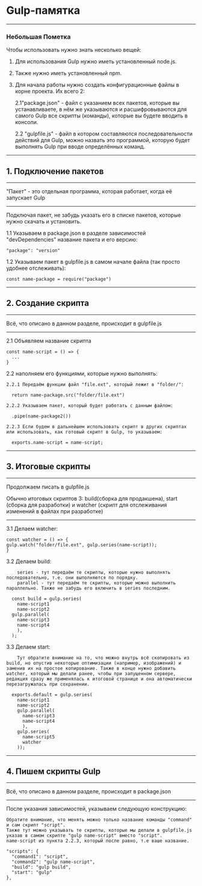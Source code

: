 # Gulp-памятка

_________________________

### Небольшая Пометка

Чтобы использовать нужно знать несколько вещей:

1. Для использования Gulp нужно иметь установленный node.js.
1. Также нужно иметь установленный npm.
2. Для начала работы нужно создать конфигурационные файлы в корне проекта. Их всего 2:
  
    2.1"package.json" - файл с указанием всех пакетов, которые вы устанавливаете, в нём же указываются и расшифровываются для самого Gulp все скрипты (команды), которые вы будете вводить в консоли.

    2.2 "gulpfile.js" - файл в котором составляются последовательности действий для Gulp, можно назвать это программой, которую будет выполнять Gulp при вводе определённых команд.

____

## 1. Подключение пакетов

___
"Пакет" - это отдельная программа, которая работает, когда её запускает Gulp
___

Подключая пакет, не забудь указать его в списке пакетов, которые нужно скачать и установить.

  1.1 Указываем в package.json в разделе зависимостей "devDependencies" название пакета и его версию:

    "package": "version"

  1.2 Указываем пакет в gulpfile.js в самом начале файла (так просто удобнее отслеживать):

    const name-package = require("package")

___

## 2. Создание скрипта

___

Всё, что описано в данном разделе, происходит в gulpfile.js
___

  2.1 Объявляем название скрипта

    const name-script = () => {
      ...
    }
  2.2 наполняем его функциями, которые нужно выполнять:

    2.2.1 Передаём функции файл "file.ext", который лежит в "folder/":

      return name-package.src("folder/file.ext") 

    2.2.2 Указываем пакет, который будет работать с данным файлом:

      .pipe(name-package2())

    2.2.3 Если будем в дальнейшем использовать скрипт в других скриптах или использовать, как готовый скрипт в Gulp, то указываем:

      exports.name-script = name-script;

___

## 3. Итоговые скрипты

___
Продолжаем писать в gulpfile.js

Обычно итоговых скриптов 3: build(сборка для продакшена), start (сборка для разработки) и watcher (скрипт для отслеживания изменений в файлах при разработке)
___

  3.1 Делаем watcher:

    const watcher = () => {
    gulp.watch("folder/file.ext", gulp.series(name-script));
    }
  3.2 Делаем build:

        series - тут передаём те скрипты, которые нужно выполнять последовательно, т.е. они выполняются по порядку.
        parallel - тут передаём те скрипты, которые можно выполнить параллельно. Также не забудь его включить в series последним.

      const build = gulp.series(
        name-script1
        name-script2
      gulp.parallel(
        name-script3
        name-script4
        ),
      );
  3.3 Делаем start:

        Тут обратите внимание на то, что можно внутрь всё скопировать из build, но опустив некоторые оптимизации (например, изображений) и заменив их на простое копирование. Также в конце нужно добавить watcher, который мы делали ранее, чтобы при запущенном сервере, редакция сразу же применялась к итоговой странице и она автоматически перезагружалась при сохранении.

      exports.default = gulp.series(
        name-script1
        name-script2
        gulp.parallel(
          name-script3
          name-script4
          ),
        gulp.series(
          name-script5
          watcher
        ));


___

## 4. Пишем скрипты Gulp

___

Всё, что описано в данном разделе, происходит в package.json
___
После указания зависимостей, указываем следующую конструкцию:

    Обратите внимание, что менять можно только название команды "command" и сам скрипт "script".
    Также тут можно указывать те скрипты, которые мы делали в gulpfile.js указав в самом скрипте "gulp name-script" вместо "script". 
    name-script из пункта 2.2.3, который после равно, т.е ваше название. 

    "scripts": {
      "command1": "script",
      "command2": "gulp name-script",
      "build": "gulp build",
      "start": "gulp"
    },
